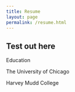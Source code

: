 ```yaml
---
title: Resume
layout: page
permalink: /resume.html
---
```


## Test out here

Education

The University of Chicago

Harvey Mudd College
